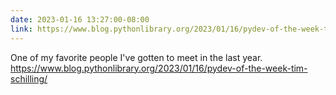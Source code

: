 ```yaml
---
date: 2023-01-16 13:27:00-08:00
link: https://www.blog.pythonlibrary.org/2023/01/16/pydev-of-the-week-tim-schilling/
---
```


One of my favorite people I've gotten to meet in the last year. <https://www.blog.pythonlibrary.org/2023/01/16/pydev-of-the-week-tim-schilling/>